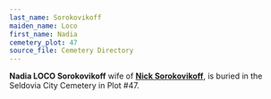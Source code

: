 ```yaml
---
last_name: Sorokovikoff
maiden_name: Loco
first_name: Nadia
cemetery_plot: 47
source_file: Cemetery Directory
---
```

**Nadia LOCO Sorokovikoff** wife of [**Nick Sorokovikoff**](./Sorokovikoff_Konstantine), is buried in the Seldovia City Cemetery in Plot #47. 

